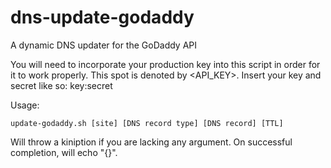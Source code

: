# dns-update-godaddy
A dynamic DNS updater for the GoDaddy API

You will need to incorporate your production key into this script in order for it to work properly. This spot is denoted by <API_KEY>. Insert your key and secret like so: key:secret

Usage:

`update-godaddy.sh [site] [DNS record type] [DNS record] [TTL]`

Will throw a kiniption if you are lacking any argument. 
On successful completion, will echo "{}".
